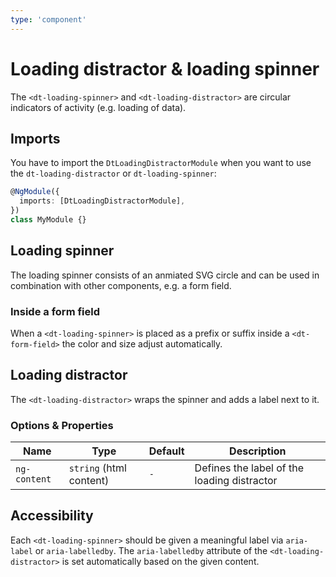```yaml
---
type: 'component'
---
```


# Loading distractor & loading spinner

The `<dt-loading-spinner>` and `<dt-loading-distractor>` are circular indicators of activity (e.g. loading of data).

## Imports

You have to import the `DtLoadingDistractorModule` when you want to use the `dt-loading-distractor` or `dt-loading-spinner`:

```typescript
@NgModule({
  imports: [DtLoadingDistractorModule],
})
class MyModule {}
```

## Loading spinner

The loading spinner consists of an anmiated SVG circle and can be used in combination with other components, e.g. a form field.

<docs-source-example example="LoadingDistractorSpinnerExample"></docs-source-example>

### Inside a form field

When a `<dt-loading-spinner>` is placed as a prefix or suffix inside a `<dt-form-field>` the color and size adjust automatically.

<docs-source-example example="LoadingDistractorInputExample"></docs-source-example>

## Loading distractor

The `<dt-loading-distractor>` wraps the spinner and adds a label next to it.

<docs-source-example example="LoadingDistractorDefaultExample"></docs-source-example>

### Options & Properties

| Name         | Type                    | Default | Description                                 |
| ------------ | ----------------------- | ------- | ------------------------------------------- |
| `ng-content` | `string` (html content) | `-`     | Defines the label of the loading distractor |

## Accessibility

Each `<dt-loading-spinner>` should be given a meaningful label via `aria-label` or `aria-labelledby`.
The `aria-labelledby` attribute of the `<dt-loading-distractor>` is set automatically based on the given content.
